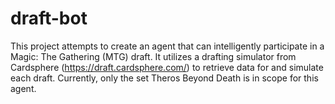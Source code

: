 # draft-bot

This project attempts to create an agent that can intelligently participate in a Magic: The Gathering (MTG) draft. It utilizes a drafting simulator from Cardsphere (https://draft.cardsphere.com/) to retrieve data for and simulate each draft. Currently, only the set Theros Beyond Death is in scope for this agent.
